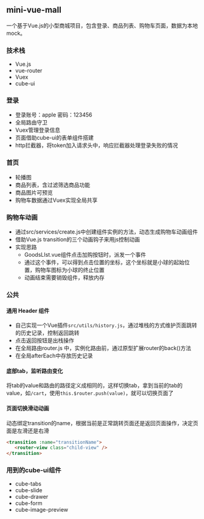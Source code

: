 ## mini-vue-mall

一个基于Vue.js的小型商城项目，包含登录、商品列表、购物车页面，数据为本地mock。

### 技术栈

- Vue.js
- vue-router
- Vuex
- cube-ui

### 登录

- 登录账号：apple 密码：123456
- 全局路由守卫
- Vuex管理登录信息
- 页面借助cube-ui的表单组件搭建
- http拦截器，将token加入请求头中，响应拦截器处理登录失败的情况

### 首页

- 轮播图
- 商品列表，含过滤筛选商品功能
- 商品图片可预览
- 购物车数据通过Vuex实现全局共享

### 购物车动画

- 通过src/services/create.js中创建组件实例的方法，动态生成购物车动画组件
- 借助Vue.js transition的三个动画钩子来用js控制动画
- 实现思路
  - GoodsLIst.vue组件点击加购按钮时，派发一个事件
  - 通过这个事件，可以得到点击位置的坐标，这个坐标就是小球的起始位置，购物车图标为小球的终止位置
  - 动画结束需要销毁组件，释放内存

### 公共

#### 通用 Header 组件

- 自己实现一个Vue插件`src/utils/history.js`，通过堆栈的方式维护页面跳转的历史记录，控制返回跳转
- 点击返回按钮是出栈操作
- 在全局路由router.js 中，实例化路由前，通过原型扩展router的back()方法
- 在全局afterEach中存放历史记录

#### 底部tab，监听路由变化

将tab的value和路由的路径定义成相同的，这样切换tab，拿到当前的tab的value，如`/cart`，使用`this.$router.push(value)`，就可以切换页面了

#### 页面切换滑动动画

动态绑定transition的name，根据当前是正常跳转页面还是返回页面操作，决定页面是左滑还是右滑

```html
<transition :name="transitionName">
   <router-view class="child-view" />
</transition>
```

### 用到的cube-ui组件
- cube-tabs
- cube-slide
- cube-drawer
- cube-form
- cube-image-preview

